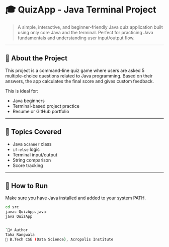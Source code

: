 # 🎓 QuizApp - Java Terminal Project

> A simple, interactive, and beginner-friendly Java quiz application built using only core Java and the terminal. Perfect for practicing Java fundamentals and understanding user input/output flow.

---

## 📌 About the Project

This project is a command-line quiz game where users are asked 5 multiple-choice questions related to Java programming. Based on their answers, the app calculates the final score and gives custom feedback.

This is ideal for:
- Java beginners
- Terminal-based project practice
- Resume or GitHub portfolio

---

## 🧠 Topics Covered

- Java `Scanner` class
- `if-else` logic
- Terminal input/output
- String comparison
- Score tracking

---

## 🚀 How to Run

Make sure you have Java installed and added to your system PATH.

```bash
cd src
javac QuizApp.java
java QuizApp


`🙋‍♂️ Author
Taha Rangwala
📌 B.Tech CSE (Data Science), Acropolis Institute
 
 
